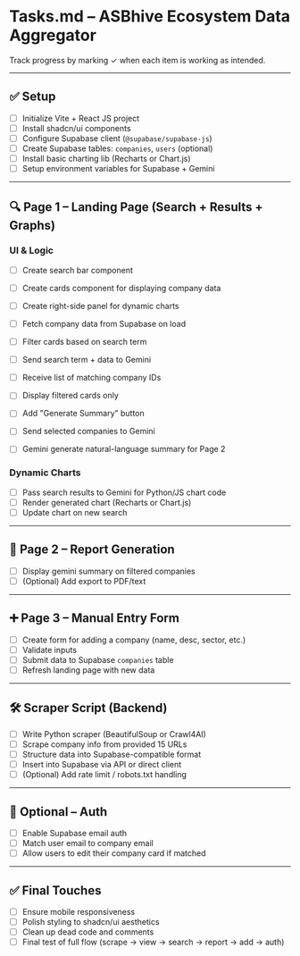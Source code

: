# Tasks.md – ASBhive Ecosystem Data Aggregator

Track progress by marking ✓ when each item is working as intended.

---

## ✅ Setup

- [ ] Initialize Vite + React JS project
- [ ] Install shadcn/ui components
- [ ] Configure Supabase client (`@supabase/supabase-js`)
- [ ] Create Supabase tables: `companies`, `users` (optional)
- [ ] Install basic charting lib (Recharts or Chart.js)
- [ ] Setup environment variables for Supabase + Gemini

---

## 🔍 Page 1 – Landing Page (Search + Results + Graphs)

### UI & Logic
- [ ] Create search bar component
- [ ] Create cards component for displaying company data
- [ ] Create right-side panel for dynamic charts
- [ ] Fetch company data from Supabase on load
- [ ] Filter cards based on search term
- [ ] Send search term + data to Gemini
- [ ] Receive list of matching company IDs
- [ ] Display filtered cards only
- [ ] Add "Generate Summary" button
- [ ] Send selected companies to Gemini
- [ ] Gemini generate natural-language summary for Page 2


### Dynamic Charts
- [ ] Pass search results to Gemini for Python/JS chart code
- [ ] Render generated chart (Recharts or Chart.js)
- [ ] Update chart on new search

---

## 📄 Page 2 – Report Generation

- [ ] Display gemini summary on filtered companies
- [ ] (Optional) Add export to PDF/text

---

## ➕ Page 3 – Manual Entry Form

- [ ] Create form for adding a company (name, desc, sector, etc.)
- [ ] Validate inputs
- [ ] Submit data to Supabase `companies` table
- [ ] Refresh landing page with new data

---

## 🛠 Scraper Script (Backend)

- [ ] Write Python scraper (BeautifulSoup or Crawl4AI)
- [ ] Scrape company info from provided 15 URLs
- [ ] Structure data into Supabase-compatible format
- [ ] Insert into Supabase via API or direct client
- [ ] (Optional) Add rate limit / robots.txt handling

---

## 🔐 Optional – Auth

- [ ] Enable Supabase email auth
- [ ] Match user email to company email
- [ ] Allow users to edit their company card if matched

---

## ✅ Final Touches

- [ ] Ensure mobile responsiveness
- [ ] Polish styling to shadcn/ui aesthetics
- [ ] Clean up dead code and comments
- [ ] Final test of full flow (scrape → view → search → report → add → auth)
